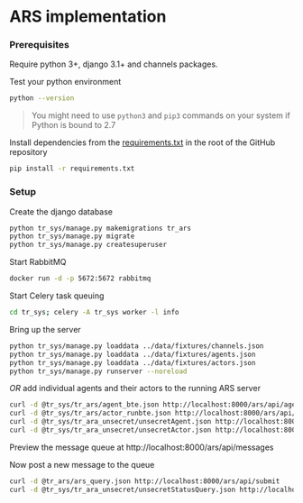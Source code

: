 ARS implementation
==================

### Prerequisites

Require python 3+, django 3.1+ and channels packages.

Test your python environment
```bash
python --version
```
> You might need to use `python3` and `pip3` commands on your system if Python is bound to 2.7


Install dependencies from the [requirements.txt](https://github.com/NCATSTranslator/Relay/blob/master/requirements.txt) in the root of the GitHub repository
```bash
pip install -r requirements.txt
```

### Setup

Create the django database

```bash
python tr_sys/manage.py makemigrations tr_ars
python tr_sys/manage.py migrate
python tr_sys/manage.py createsuperuser
```

Start RabbitMQ

```bash
docker run -d -p 5672:5672 rabbitmq
```

Start Celery task queuing

```bash
cd tr_sys; celery -A tr_sys worker -l info
```

Bring up the server

```bash
python tr_sys/manage.py loaddata ../data/fixtures/channels.json
python tr_sys/manage.py loaddata ../data/fixtures/agents.json
python tr_sys/manage.py loaddata ../data/fixtures/actors.json
python tr_sys/manage.py runserver --noreload
```

_OR_ add individual agents and their actors to the running ARS server

```bash
curl -d @tr_sys/tr_ars/agent_bte.json http://localhost:8000/ars/api/agents > response1.htm
curl -d @tr_sys/tr_ars/actor_runbte.json http://localhost:8000/ars/api/actors > response2.htm 
curl -d @tr_sys/tr_ara_unsecret/unsecretAgent.json http://localhost:8000/ars/api/agents > response1.htm
curl -d @tr_sys/tr_ara_unsecret/unsecretActor.json http://localhost:8000/ars/api/actors > response2.htm 
```

Preview the message queue at http://localhost:8000/ars/api/messages

Now post a new message to the queue

```bash
curl -d @tr_ars/ars_query.json http://localhost:8000/ars/api/submit
curl -d @tr_sys/tr_ara_unsecret/unsecretStatusQuery.json http://localhost:8000/ars/api/submit
```
